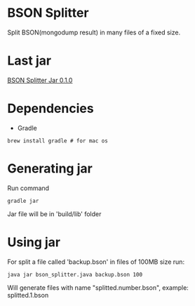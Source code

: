 # BSON Splitter

Split BSON(mongodump result) in many files of a fixed size.

# Last jar

[BSON Splitter Jar 0.1.0](https://github.com/alangalvino/BSON-Splitter/blob/develop/bson_splitter.jar)

# Dependencies

- Gradle

```
brew install gradle # for mac os
```

# Generating jar

Run command

```
gradle jar
```

Jar file will be in 'build/lib' folder

# Using jar

For split a file called 'backup.bson' in files of 100MB size run:

```
java jar bson_splitter.java backup.bson 100
```

Will generate files with name "splitted.number.bson", example: splitted.1.bson
